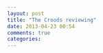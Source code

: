 ```yaml
---
layout: post
title: "The Croods reviewing"
date: 2013-04-23 00:54
comments: true
categories: 
---
```

